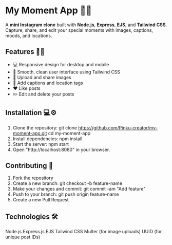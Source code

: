 # My Moment App 📸✨

A **mini Instagram clone** built with **Node.js**, **Express**, **EJS**, and **Tailwind CSS**.  
Capture, share, and edit your special moments with images, captions, moods, and locations.  


## Features 🚀✨

- 💻 Responsive design for desktop and mobile
- 🎨 Smooth, clean user interface using Tailwind CSS
- 📸 Upload and share images
- 📝 Add captions and location tags
- ❤️ Like posts
- ✏️ Edit and delete your posts


## Installation 💻⚙️

1. Clone the repository:  git clone https://github.com/Pinku-creator/my-moment-app.git
cd my-moment-app
2. Install dependencies: npm install
3. Start the server: npm start
4. Open "http://localhost:8080" in your browser.


## Contributing 🤝
1. Fork the repository
2. Create a new branch: git checkout -b feature-name
3. Make your changes and commit: git commit -am "Add feature"
4. Push to your branch: git push origin feature-name
5. Create a new Pull Request

## Technologies 🛠️
Node.js
Express.js
EJS
Tailwind CSS
Multer (for image uploads)
UUID (for unique post IDs)
